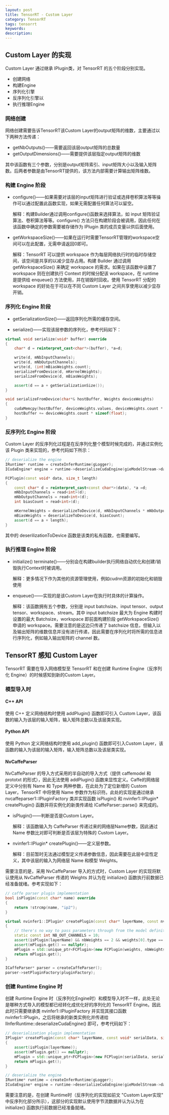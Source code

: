 ```yaml
---
layout: post
title: TensorRT - Custom Layer
category: TensorRT
tags: tensorrt
keywords:
description:
---
```


## Custom Layer 的实现

Custom Layer 通过继承 IPlugin类，对 TensorRT 的五个阶段分别实现。

- 创建网络
- 构建Engine
- 序列化引擎
- 反序列化引擎以
- 执行推理Engine

### 网络创建

网络创建需要告诉TensorRT该Custom Layer的output矩阵的维数，主要通过以下两种方法传递：

- getNbOutputs()——需要返回该层output矩阵的总数量
- getOutputDimensions()——需要提供该层指定output矩阵的维数

其中该函数有三个参数，分别是output矩阵索引、input矩阵大小以及输入矩阵数。后两者参数是由TensorRT提供的，该方法内部需要计算输出矩阵维数。

### 构建 Engine 阶段

- configure()——如果需要对该层的input矩阵进行验证或选择卷积算法等等操作可以通过配置此函数实现，如果无需配置任何算法可以留空。

    解释：构建Builder通过调用configure()函数来选择算法，如 input 矩阵验证算法、卷积算法等等。configure() 方法只在构建阶段会被调用，因此任何在该函数中确定的参数需要被存储作为 IPlugin 类的成员变量以供后面使用。

- getWorkspaceSize()——如果在运行时需要TensorRT管理的workspace空间可以在此配置，无需申请返回0即可。

    解释：TensorRT 可以提供 workspace 作为每层网络执行时的临时存储空间，该空间是共享的以减少显存占用。构建 Builder 通过调用 getWorkspaceSize() 来确定 workspace 的需求。如果在该函数中设置了 workspace 则在创建执行 Context 的时候分配该 workspace，在 runtime 是提供给 enqueue() 方法使用，并在销毁时回收。使用 TensorRT 分配的 workspace 的好处在于可以在不同 Custom Layer 之间共享使用以减少显存开销。

### 序列化 Engine 阶段

- getSerializationSize()——返回序列化所需的缓存空间。

- serialize()——实现该层参数的序列化，参考代码如下：

```cpp
virtual void serialize(void* buffer) override
{
    char* d = reinterpret_cast<char*>(buffer), *a=d;

    write(d, mNbInputChannels);
    write(d, mNbOutputChannels);
    write(d, (int)mBiasWeights.count);
    serializeFromDevice(d, mKernelWeights);
    serializeFromDevice(d, mBiasWeights);

    assert(d == a + getSerializationSize());
}
```

```cpp
void serializeFromDevice(char*& hostBuffer, Weights deviceWeights)
{
    cudaMemcpy(hostBuffer, deviceWeights.values, deviceWeights.count * sizeof(float), cudaMemcpyDeviceToHost);
    hostBuffer += deviceWeights.count * sizeof(float);
}
```

### 反序列化 Engine 阶段

Custom Layer 的反序列化过程是在反序列化整个模型时候完成的，并通过实例化该 Plugin 类来实现的，参考代码如下所示：

```cpp
// deserialize the engine
IRuntime* runtime = createInferRuntime(gLogger);
ICudaEngine* engine = runtime->deserializeCudaEngine(gieModelStream->data(), gieModelStream->size(), &pluginFactory);
```

```cpp
FCPlugin(const void* data, size_t length)
{
    const char* d = reinterpret_cast<const char*>(data), *a =d;
    mNbInputChannels = read<int>(d);
    mNbOutputChannels = read<int>(d);
    int biasCount = read<int>(d);

    mKernelWeights = deserializeToDevice(d, mNbInputChannels * mNbOutputChannels);
    mBiasWeights = deserializeToDevice(d, biasCount);
    assert(d == a + length);
}
```

其中的 deserilizationToDevice 函数是该类的私有函数，也需要编写。

### 执行推理 Engine 阶段

- initialize() terminate()——分别会在构建builder执行网络自动优化和创建/销毁执行Context时被调用。

    解释：更多情况下作为其他的资源管理使用，例如cudnn资源的初始化和销毁使用

- enqueue()——实现的是该Custom Layer在执行时具体的计算操作。

    解释：该函数拥有五个参数，分别是 input batchsize、input tensor、output tensor、workspace、stream。其中 input batchsize 最大为 Engine 构建时设置的最大 Batchsize，workspace 即前面构建阶段 getWorkspaceSize() 申请的 workspace。需要注意的是这边只传递了 batchsize 信息，但输入以及输出矩阵的维数信息并没有进行传递，因此需要在序列化时将所需的信息进行序列化，例如输入输出矩阵的 channel 数。

## TensorRT 感知 Custom Layer

TensorRT 需要在导入网络模型至 TensorRT 和在创建 Runtime Engine（反序列化 Engine）的时候感知到新的Custom Layer。

### 模型导入时

#### C++ API

使用 C++ 定义网络结构时使用 addPlugin() 函数即可引入 Custom Layer，该函数的输入为该层的输入矩阵，输入矩阵总数以及该层类实现。

#### Python API

使用 Python 定义网络结构时使用 add_plugin() 函数即可引入Custom Layer，该函数的输入为该层的输入矩阵，输入矩阵总数以及该层类实现。

#### NvCaffeParser

NvCaffeParser 的导入方式采用的半自动的导入方式（提供 caffemodel 和 prototxt 的形式），因此无法使用 addPlugin() 函数来显性定义。Caffe的网络层定义中分别有 Name 和 Type 两种参数，在此处为了定位新增的 Custom Layer，TensorRT 中将使用 Name 参数作为标识符。此处的实现是通过继承 nvcaffeparser1::IPluginFactory 类并实现函数 isPlugin() 和 nvinfer1::IPlugin* createPlugin() 函数并将实例化的新类传递给 ICaffeParser::parse() 来完成的。

- isPlugin()——判断是否是Custom Layer。

    解释：该函数输入为 CaffeParser 传递过来的网络层Name参数，因此通过 Name 参数比对即可判断是否该层为特殊的 Custom Layer。

- nvinfer1::IPlugin* createPlugin()——定义层参数。

    解释：目前暂时无法通过模型定义传递参数信息，因此需要在此层中显性定义，其中该层的输入为网络层 Name 和模型 Weights。

需要注意的是，采用 NvCaffeParser 导入的方式时，Custom Layer 的实现将默认使用从 NvCaffeParser 传递的 Weights 并认为在 initialize() 函数执行前数据已经准备就绪。参考实现如下：

```cpp
// caffe parser plugin implementation
bool isPlugin(const char* name) override
{
    return !strcmp(name, "ip2");
}

virtual nvinfer1::IPlugin* createPlugin(const char* layerName, const nvinfer1::Weights* weights, int nbWeights) override
{
    // there's no way to pass parameters through from the model definition, so we have to define it here exlicitly
    static const int NB_OUT_CHANNELS = 10;
    assert(isPlugin(layerName) && nbWeights == 2 && weights[0].type == DataType::kFLOAT && weights[1].type == DataType::kFLOAT);
    assert(mPlugin.get() == nullptr);
    mPlugin = std::unique_ptr<FCPlugin>(new FCPlugin(weights, nbWeights, NB_OUTPUT_CHANNELS));
    return mPlugin.get();
}
```

```cpp
ICaffeParser* parser = createCaffeParser();
parser->setPluginFactory(pluginFactory);
```

### 创建 Runtime Engine 时

创建 Runtime Engine 时（反序列化Engine时）和模型导入时不一样，此处无论是哪种方式导入的模型都已经转化成优化好的序列化的 TensorRT Engine。因此此时只需要继承类 nvinfer1::IPluginFactory 并实现其接口函数 nvinfer1::IPlugin，之后将继承的新类实例化并传递给 IInferRuntime::deserializeCudaEngine() 即可，参考代码如下：

```cpp
// deserialization plugin implementation
IPlugin* createPlugin(const char* layerName, const void* serialData, size_t serialLength) override
{
    assert(isPlugin(layerName));
    assert(mPlugin.get() == nullptr);
    mPlugin = std::unique_ptr<FCPlugin>(new FCPlugin(serialData, serialLength));
    return mPlugin.get();
}
```

```cpp
// deserialize the engine
IRuntime* runtime = createInferRuntime(gLogger);
ICudaEngine* engine = runtime->deserializeCudaEngine(gieModelStream->data(), gieModelStream->size(), &pluginFactory);
```
需要注意的是，在创建 Runtime时（反序列化的实现如前文 "Custom Layer实现" 中反序列化部分所示），这部分的实现默认使用字节流数据并认为认为在 initialize() 函数执行前数据已经准备就绪。